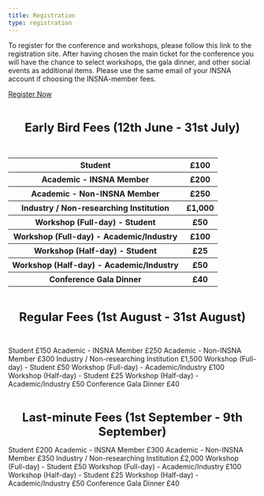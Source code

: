 ```yaml
---
title: Registration
type: registration
---
```


To register for the conference and workshops, please follow this link to the registration site. After having chosen the main ticket for the conference you will have the chance to select workshops, the gala dinner, and other social events as additional items.
Please use the same email of your INSNA account if choosing the INSNA-member fees. 

<div class="flex flex-row w-full justify-center pt-6">
<a class="px-10 py-2 text-gray-200 bg-eusnblue rounded-full shadow-md text-lg hover:bg-gray-800 hover:border-red" href="https://store.gre.ac.uk/conferences-and-events/faculties-schools/fob/eusn-conference/6th-european-conference-on-social-networks" target="_blank">Register Now</a>
</div>
<p>&nbsp;</p>

**<p align="center"><font size="5">Early Bird Fees (12th June - 31st July)</p></font>**
<p>&nbsp;</p>
<table align="center">
  <tr>
<th>Student</th> <th>£100</th>
  </tr>
<th>Academic - INSNA Member</th> 	<th>£200</th>
  </tr>
  <tr>
<th>Academic - Non-INSNA Member</th> 	<th>£250</th>
  </tr>
  <tr>
<th>Industry / Non-researching Institution</th> <th>£1,000</th>
  </tr>
  <tr>
<th>Workshop (Full-day) - Student</th> <th>£50</th>
  </tr>
  <tr>
<th>Workshop (Full-day) - Academic/Industry</th> <th>£100</th>
  </tr>
  <tr>
<th>Workshop (Half-day) - Student</th> <th>£25</th>
  </tr>
  <tr>
<th>Workshop (Half-day) - Academic/Industry</th> <th>£50</th>
  </tr>
  <tr>
<th>Conference Gala Dinner</th> <th>£40</th>
  </tr>
</table>
<p>&nbsp;</p>

**<p align="center"><font size="5">Regular Fees (1st August - 31st August)</p></font>**
<p>&nbsp;</p>
Student 	£150
Academic - INSNA Member 	£250
Academic - Non-INSNA Member 	£300
Industry / Non-researching Institution £1,500
Workshop (Full-day) - Student £50
Workshop (Full-day) - Academic/Industry £100
Workshop (Half-day) - Student £25
Workshop (Half-day) - Academic/Industry £50
Conference Gala Dinner £40

<p>&nbsp;</p>

**<p align="center"><font size="5">Last-minute Fees (1st September - 9th September)</p></font>**
Student 	£200
Academic - INSNA Member 	£300
Academic - Non-INSNA Member 	£350
Industry / Non-researching Institution £2,000
Workshop (Full-day) - Student £50
Workshop (Full-day) - Academic/Industry £100
Workshop (Half-day) - Student £25
Workshop (Half-day) - Academic/Industry £50
Conference Gala Dinner £40



